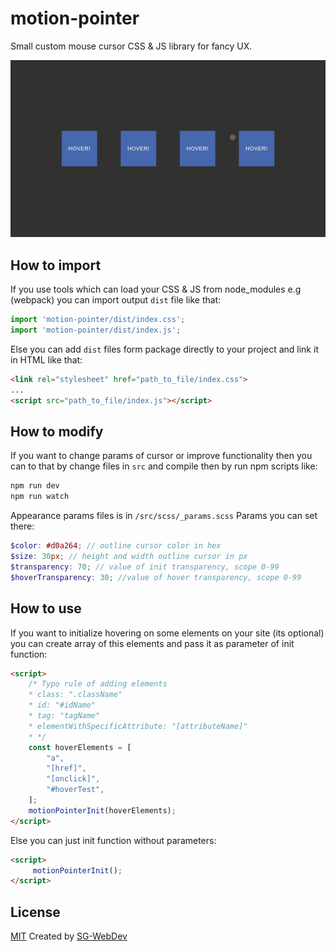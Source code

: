 # motion-pointer

Small custom mouse cursor CSS &amp; JS library for fancy UX.

![](./test/motion-pointer.gif)

## How to import

If you use tools which can load your CSS & JS from node_modules e.g (webpack) you can import output `dist` file like that:

```js 
import 'motion-pointer/dist/index.css';
import 'motion-pointer/dist/index.js';
```
Else you can add `dist` files form package directly to your project and link it in HTML like that:
```html
<link rel="stylesheet" href="path_to_file/index.css">
...
<script src="path_to_file/index.js"></script>
```
## How to modify

If you want to change params of cursor or improve functionality then you can to that by change files in `src` and compile then by run npm scripts like:

```bash
npm run dev
npm run watch
```
Appearance params files is in `/src/scss/_params.scss`
Params you can set there:

```scss
$color: #d0a264; // outline cursor color in hex
$size: 30px; // height and width outline cursor in px
$transparency: 70; // value of init transparency, scope 0-99
$hoverTransparency: 30; //value of hover transparency, scope 0-99
```

## How to use

If you want to initialize hovering on some elements on your site (its optional) you can create array of this elements and pass it as parameter of init function:
```html
<script>
    /* Typo rule of adding elements
    * class: ".className"
    * id: "#idName"
    * tag: "tagName"
    * elementWithSpecificAttribute: "[attributeName]"
    * */
    const hoverElements = [
        "a",
        "[href]",
        "[onclick]",
        "#hoverTest",
    ];
    motionPointerInit(hoverElements);
</script>
```
Else you can just init function without parameters:
```html
<script>
     motionPointerInit();
</script>
```

## License
[MIT](https://choosealicense.com/licenses/mit/)
Created by [SG-WebDev](https://github.com/SG-WebDev)